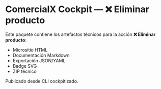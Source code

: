 # ComercialX Cockpit — ❌ Eliminar producto

Este paquete contiene los artefactos técnicos para la acción **❌ Eliminar producto**:

- Micrositio HTML
- Documentación Markdown
- Exportación JSON/YAML
- Badge SVG
- ZIP técnico

Publicado desde CLI cockpitizado.

